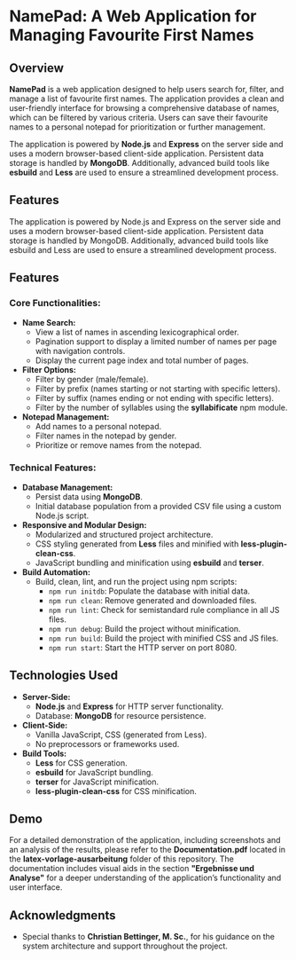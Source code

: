 # NamePad: A Web Application for Managing Favourite First Names

## Overview
**NamePad** is a web application designed to help users search for, filter, and manage a list of favourite first names. The application provides a clean and user-friendly interface for browsing a comprehensive database of names, which can be filtered by various criteria. Users can save their favourite names to a personal notepad for prioritization or further management.

The application is powered by **Node.js** and **Express** on the server side and uses a modern browser-based client-side application. Persistent data storage is handled by **MongoDB**. Additionally, advanced build tools like **esbuild** and **Less** are used to ensure a streamlined development process.

## Features

The application is powered by Node.js and Express on the server side and uses a modern browser-based client-side application. Persistent data storage is handled by MongoDB. Additionally, advanced build tools like esbuild and Less are used to ensure a streamlined development process.

## Features
### Core Functionalities:
- **Name Search:**
  - View a list of names in ascending lexicographical order.
  - Pagination support to display a limited number of names per page with navigation controls.
  - Display the current page index and total number of pages.
- **Filter Options:**
  - Filter by gender (male/female).
  - Filter by prefix (names starting or not starting with specific letters).
  - Filter by suffix (names ending or not ending with specific letters).
  - Filter by the number of syllables using the **syllabificate** npm module.
- **Notepad Management:**
  - Add names to a personal notepad.
  - Filter names in the notepad by gender.
  - Prioritize or remove names from the notepad.
    
### Technical Features:
- **Database Management:**
  - Persist data using **MongoDB**.
  - Initial database population from a provided CSV file using a custom Node.js script.
- **Responsive and Modular Design:**
  - Modularized and structured project architecture.
  - CSS styling generated from **Less** files and minified with **less-plugin-clean-css**.
  - JavaScript bundling and minification using **esbuild** and **terser**.
- **Build Automation:**
  - Build, clean, lint, and run the project using npm scripts:
    - `npm run initdb`: Populate the database with initial data.
    - `npm run clean`: Remove generated and downloaded files.
    - `npm run lint`: Check for semistandard rule compliance in all JS files.
    - `npm run debug`: Build the project without minification.
    - `npm run build`: Build the project with minified CSS and JS files.
    - `npm run start`: Start the HTTP server on port 8080.
  
## Technologies Used
- **Server-Side:**
  - **Node.js** and **Express** for HTTP server functionality.
  - Database: **MongoDB** for resource persistence.
- **Client-Side:**
  - Vanilla JavaScript, CSS (generated from Less).
  - No preprocessors or frameworks used.
- **Build Tools:**
  - **Less** for CSS generation.
  - **esbuild** for JavaScript bundling.
  - **terser** for JavaScript minification.
  - **less-plugin-clean-css** for CSS minification.

## Demo
For a detailed demonstration of the application, including screenshots and an analysis of the results, please refer to the **Documentation.pdf** located in the **latex-vorlage-ausarbeitung** folder of this repository. The documentation includes visual aids in the section **"Ergebnisse und Analyse"** for a deeper understanding of the application’s functionality and user interface.

## Acknowledgments
- Special thanks to **Christian Bettinger, M. Sc.**, for his guidance on the system architecture and support throughout the project.
